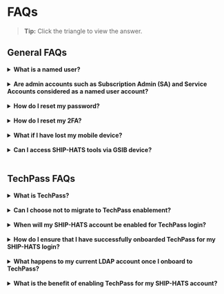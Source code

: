 # FAQs
>**Tip:** Click the triangle to view the answer.

## General FAQs

<details>
  <summary><b>What is a named user?</b></summary><br>
A named user refers to licenses that is bound to a specific user. Each named user uses a licence in the subscription quota.
</details>
<br>
<details>
  <summary><b>Are admin accounts such as Subscription Admin (SA) and Service Accounts considered as a named user account? </b></summary><br>
Yes. Subscription Admin (SA) and Service Accounts are considered as a named user account.
</details>
<br>
<details>
  <summary><b>How do I reset my password?</b></summary><br>
Refer to the <a href="">text</a> documentation.
</details>
<br>
<details>
  <summary><b>How do I reset my 2FA?</b></summary><br>
Refer to the <a href="https://docs.developer.tech.gov.sg/docs/ship-hats-documentation/#/portal-guide/manage-account?id=reset-2fa">reset 2FA</a> documentation.
</details>
<br>
<details>
  <summary><b>What if I have lost my mobile device?</b></summary><br>
Refer to the <a href="https://docs.developer.tech.gov.sg/docs/ship-hats-documentation/#/portal-guide/manage-account"> manage accounts</a> documentation to reset your account.
</details>
<br>
<details>
  <summary><b><b>Can I access SHIP-HATS tools via GSIB device?</b></b></summary><br>
Yes. You can access SHIP-HATS tools such as Confluence, Jira, Bamboo, Nexus Repo, Nexus IQ and SHIP-HATS Service Desk via GSIB.

  
#### To access SHIP-HATS tools on GSIB
  1. Go to the SHIP-HATS tools you intend to use. For example, <a href="http://confluence.ship.gov.sg"> Confluence</a>
  1. You will be directed to **TechPass**
  
    ![techpass](tpselectnew.png)
  
  1. Sign in and approve via the **Microsoft Authenticator** app
 
    ![tpapprove](tpapprovenew.png)
  
  1. You can sign in with your **SHIP-HATS** user id or with TechPass.

</details>
<br>


## TechPass FAQs

<details>
  <summary><b>What is TechPass? </b></summary><br>
TechPass is a Single Sign- On, Identity Access Management solution for developer services in Singapore Government Technology Stack (not only enabling users to access and transition seamlessly between services but also improving downstream user experiences). With their TechPass ID, users can seamlessly access  Singapore Government Tech Stack (SGTS) developer services by signing in once. For more details, refer to <a href="https://www.developer.tech.gov.sg/singapore-government-tech-stack/service-management/techpass.html"> TechPass overview.</a> </details>
<br>
<details>
  <summary><b> Can I choose not to migrate to TechPass enablement?  </b></summary><br>
TechPass will be the  default user identity to access Singapore Government Tech Stack (SGTS) services simplifying your login experience. We strongly recommend activating your TechPass account. However, if you have any strong business reasons, please drop us an email at <a href="mailto:enquiries_ship@tech.gov.sg?subject=SHIP-HATS%20Enquiry:"> SHIP-HATS Support</a>.
</details>
<br>
<details>
  <summary><b>When will my SHIP-HATS account be enabled for TechPass login?  </b></summary><br>
TechPass for SHIP-HATS accounts is being rolled out in phases. You will receive an invitation email once your account is activated. Our objective is to activate TechPass accounts for all SHIP-HATS users by Q2 FY22. </details>
<br>
<details>
  <summary><b>How do I ensure that I have successfully onboarded TechPass for my SHIP-HATS login? </b></summary><br>
On GMD device: login to TechPass and access the <a href="http://www.ship.gov.sg/">SHIP-HATS portal</a>. You have successfully onboarded if you are able to access the <a href="http://www.ship.gov.sg/">SHIP-HATS portal</a>. 
On GSIB devices: login to TechPass and access any of the SHIP-HATS tools. You have successfully onboarded if you are able to access them. For more details, read <a href="https://confluence.ship.gov.sg/display/SHIP/SHIP+TechPass+Enablement+-+User+Guide">Use TechPass to log in to SHIP-HATS and integrated services</a>.
</details>
<br>
<details>
  <summary><b>What happens to my current LDAP account once I onboard to TechPass?  </b></summary><br>
<p>For existing users, your LDAP accounts will be deleted. There will not be any impact on existing user permissions on each SHIP-HATS tool. New users onboarding to SHIP-HATS will be given a TechPass account upon successful onboard.</p>
<p><b> Note:</b> After you have onboarded using TechPass, you will be able to log in to HATS services via TechPass only.</p>
</details>
<br>
<details>
  <summary><b>What is the benefit of enabling TechPass for my SHIP-HATS account? </b></summary><br>
You can use TechPass to access SHIP-HATS services seamlessly on GSIB and GMD devices without logging in to individual tools and in the future have a single sign on for all SGTS products.
</details>
<br>